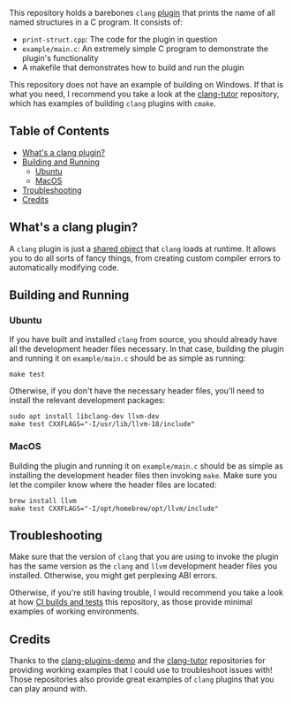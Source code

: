 This repository holds a barebones `clang` [plugin](https://clang.llvm.org/docs/ClangPlugins.html) that prints the name of all named structures in a C program.
It consists of:

- `print-struct.cpp`: The code for the plugin in question
- `example/main.c`: An extremely simple C program to demonstrate the plugin's functionality
- A makefile that demonstrates how to build and run the plugin

This repository does not have an example of building on Windows. If that is what you need, I recommend
you take a look at the [clang-tutor](https://github.com/banach-space/clang-tutor) repository, which has examples of building `clang` plugins with `cmake`.

## Table of Contents

- [What's a clang plugin?](#whats-a-clang-plugin)
- [Building and Running](#building-and-running)
  - [Ubuntu](#ubuntu)
  - [MacOS](#macos)
- [Troubleshooting](#troubleshooting)
- [Credits](#credits)

## What's a clang plugin?

A `clang` plugin is just a [shared object](https://en.wikipedia.org/wiki/Shared_library) that `clang` loads at runtime. It allows you to do all sorts of fancy things,
from creating custom compiler errors to automatically modifying code.

## Building and Running

### Ubuntu

If you have built and installed `clang` from source, you should already have all the development header files necessary.
In that case, building the plugin and running it on `example/main.c` should be as simple as running:
```
make test
```
Otherwise, if you don't have the necessary header files, you'll need to install the relevant development packages:

```
sudo apt install libclang-dev llvm-dev
make test CXXFLAGS="-I/usr/lib/llvm-18/include"
```

### MacOS

Building the plugin and running it on `example/main.c` should be as simple as installing the development header files then invoking `make`.
Make sure you let the compiler know where the header files are located:

```
brew install llvm
make test CXXFLAGS="-I/opt/homebrew/opt/llvm/include"
```

## Troubleshooting

Make sure that the version of `clang` that you are using to invoke the plugin has the same version as the `clang` and `llvm` development header files
you installed. Otherwise, you might get perplexing ABI errors.

Otherwise, if you're still having trouble, I would recommend you take a look at how [CI builds and tests](/.github/workflows) this repository, as those provide
minimal examples of working environments.

## Credits

Thanks to the [clang-plugins-demo](https://github.com/nsumner/clang-plugins-demo) and the [clang-tutor](https://github.com/banach-space/clang-tutor) repositories for providing working examples
that I could use to troubleshoot issues with!
Those repositories also provide great examples of `clang` plugins that you can play around with.
